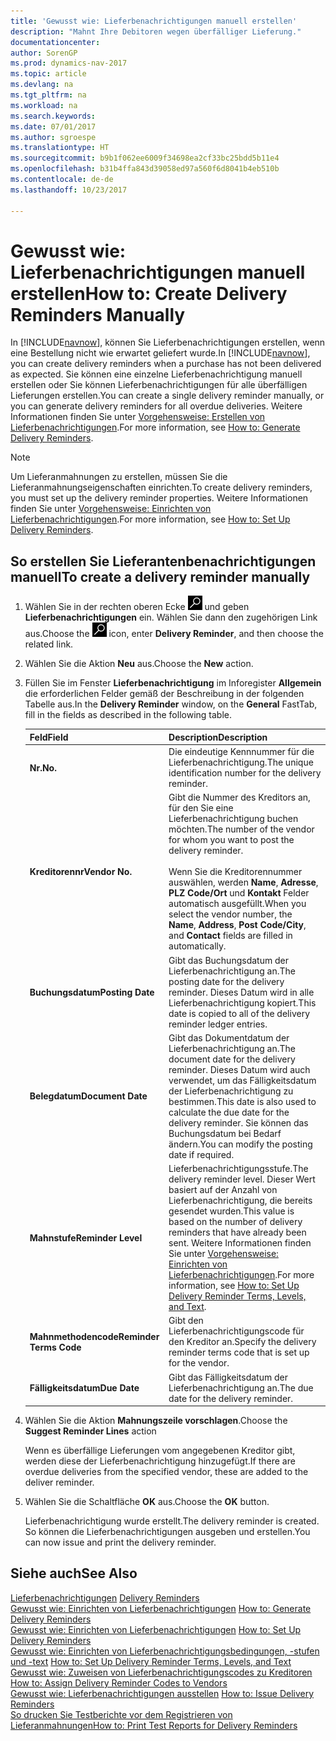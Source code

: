 ```yaml
---
title: 'Gewusst wie: Lieferbenachrichtigungen manuell erstellen'
description: "Mahnt Ihre Debitoren wegen überfälliger Lieferung."
documentationcenter: 
author: SorenGP
ms.prod: dynamics-nav-2017
ms.topic: article
ms.devlang: na
ms.tgt_pltfrm: na
ms.workload: na
ms.search.keywords: 
ms.date: 07/01/2017
ms.author: sgroespe
ms.translationtype: HT
ms.sourcegitcommit: b9b1f062ee6009f34698ea2cf33bc25bdd5b11e4
ms.openlocfilehash: b31b4ffa843d39058ed97a560f6d8041b4eb510b
ms.contentlocale: de-de
ms.lasthandoff: 10/23/2017

---
```

# <a name="how-to-create-delivery-reminders-manually"></a><span data-ttu-id="2abbc-103">Gewusst wie: Lieferbenachrichtigungen manuell erstellen</span><span class="sxs-lookup"><span data-stu-id="2abbc-103">How to: Create Delivery Reminders Manually</span></span>
<span data-ttu-id="2abbc-104">In [!INCLUDE[navnow](../../includes/navnow_md.md)], können Sie Lieferbenachrichtigungen erstellen, wenn eine Bestellung nicht wie erwartet geliefert wurde.</span><span class="sxs-lookup"><span data-stu-id="2abbc-104">In [!INCLUDE[navnow](../../includes/navnow_md.md)], you can create delivery reminders when a purchase has not been delivered as expected.</span></span> <span data-ttu-id="2abbc-105">Sie können eine einzelne Lieferbenachrichtigung manuell erstellen oder Sie können Lieferbenachrichtigungen für alle überfälligen Lieferungen erstellen.</span><span class="sxs-lookup"><span data-stu-id="2abbc-105">You can create a single delivery reminder manually, or you can generate delivery reminders for all overdue deliveries.</span></span> <span data-ttu-id="2abbc-106">Weitere Informationen finden Sie unter [Vorgehensweise: Erstellen von Lieferbenachrichtigungen](how-to-generate-delivery-reminders.md).</span><span class="sxs-lookup"><span data-stu-id="2abbc-106">For more information, see [How to: Generate Delivery Reminders](how-to-generate-delivery-reminders.md).</span></span>

> [!NOTE]
> <span data-ttu-id="2abbc-107">Um Lieferanmahnungen zu erstellen, müssen Sie die Lieferanmahnungseigenschaften einrichten.</span><span class="sxs-lookup"><span data-stu-id="2abbc-107">To create delivery reminders, you must set up the delivery reminder properties.</span></span> <span data-ttu-id="2abbc-108">Weitere Informationen finden Sie unter [Vorgehensweise: Einrichten von Lieferbenachrichtigungen](how-to-set-up-delivery-reminders.md).</span><span class="sxs-lookup"><span data-stu-id="2abbc-108">For more information, see [How to: Set Up Delivery Reminders](how-to-set-up-delivery-reminders.md).</span></span>

## <a name="to-create-a-delivery-reminder-manually"></a><span data-ttu-id="2abbc-109">So erstellen Sie Lieferantenbenachrichtigungen manuell</span><span class="sxs-lookup"><span data-stu-id="2abbc-109">To create a delivery reminder manually</span></span>  

1.  <span data-ttu-id="2abbc-110">Wählen Sie in der rechten oberen Ecke ![Nach Seite oder Bericht suchen](../../media/ui-search/search_small.png "Symbol nach Seite oder Bericht suchen") und geben **Lieferbenachrichtigungen** ein. Wählen Sie dann den zugehörigen Link aus.</span><span class="sxs-lookup"><span data-stu-id="2abbc-110">Choose the ![Search for Page or Report](../../media/ui-search/search_small.png "Search for Page or Report icon") icon, enter **Delivery Reminder**, and then choose the related link.</span></span>  
2.  <span data-ttu-id="2abbc-111">Wählen Sie die Aktion **Neu** aus.</span><span class="sxs-lookup"><span data-stu-id="2abbc-111">Choose the **New** action.</span></span>  
3.  <span data-ttu-id="2abbc-112">Füllen Sie im Fenster **Lieferbenachrichtigung** im Inforegister **Allgemein** die erforderlichen Felder gemäß der Beschreibung in der folgenden Tabelle aus.</span><span class="sxs-lookup"><span data-stu-id="2abbc-112">In the **Delivery Reminder** window, on the **General** FastTab, fill in the fields as described in the following table.</span></span>  

    |<span data-ttu-id="2abbc-113">Feld</span><span class="sxs-lookup"><span data-stu-id="2abbc-113">Field</span></span>|<span data-ttu-id="2abbc-114">Description</span><span class="sxs-lookup"><span data-stu-id="2abbc-114">Description</span></span>|  
    |---------------------------------|---------------------------------------|  
    |<span data-ttu-id="2abbc-115">**Nr.**</span><span class="sxs-lookup"><span data-stu-id="2abbc-115">**No.**</span></span>|<span data-ttu-id="2abbc-116">Die eindeutige Kennnummer für die Lieferbenachrichtigung.</span><span class="sxs-lookup"><span data-stu-id="2abbc-116">The unique identification number for the delivery reminder.</span></span>|  
    |<span data-ttu-id="2abbc-117">**Kreditorennr**</span><span class="sxs-lookup"><span data-stu-id="2abbc-117">**Vendor No.**</span></span>|<span data-ttu-id="2abbc-118">Gibt die Nummer des Kreditors an, für den Sie eine Lieferbenachrichtigung buchen möchten.</span><span class="sxs-lookup"><span data-stu-id="2abbc-118">The number of the vendor for whom you want to post the delivery reminder.</span></span><br /><br /> <span data-ttu-id="2abbc-119">Wenn Sie die Kreditorennummer auswählen, werden **Name**, **Adresse**, **PLZ Code/Ort** und **Kontakt** Felder automatisch ausgefüllt.</span><span class="sxs-lookup"><span data-stu-id="2abbc-119">When you select the vendor number, the **Name**, **Address**, **Post Code/City**, and **Contact** fields are filled in automatically.</span></span>|  
    |<span data-ttu-id="2abbc-120">**Buchungsdatum**</span><span class="sxs-lookup"><span data-stu-id="2abbc-120">**Posting Date**</span></span>|<span data-ttu-id="2abbc-121">Gibt das Buchungsdatum der Lieferbenachrichtigung an.</span><span class="sxs-lookup"><span data-stu-id="2abbc-121">The posting date for the delivery reminder.</span></span> <span data-ttu-id="2abbc-122">Dieses Datum wird in alle Lieferbenachrichtigung kopiert.</span><span class="sxs-lookup"><span data-stu-id="2abbc-122">This date is copied to all of the delivery reminder ledger entries.</span></span>|  
    |<span data-ttu-id="2abbc-123">**Belegdatum**</span><span class="sxs-lookup"><span data-stu-id="2abbc-123">**Document Date**</span></span>|<span data-ttu-id="2abbc-124">Gibt das Dokumentdatum der Lieferbenachrichtigung an.</span><span class="sxs-lookup"><span data-stu-id="2abbc-124">The document date for the delivery reminder.</span></span> <span data-ttu-id="2abbc-125">Dieses Datum wird auch verwendet, um das Fälligkeitsdatum der Lieferbenachrichtigung zu bestimmen.</span><span class="sxs-lookup"><span data-stu-id="2abbc-125">This date is also used to calculate the due date for the delivery reminder.</span></span> <span data-ttu-id="2abbc-126">Sie können das Buchungsdatum bei Bedarf ändern.</span><span class="sxs-lookup"><span data-stu-id="2abbc-126">You can modify the posting date if required.</span></span>|  
    |<span data-ttu-id="2abbc-127">**Mahnstufe**</span><span class="sxs-lookup"><span data-stu-id="2abbc-127">**Reminder Level**</span></span>|<span data-ttu-id="2abbc-128">Lieferbenachrichtigungsstufe.</span><span class="sxs-lookup"><span data-stu-id="2abbc-128">The delivery reminder level.</span></span> <span data-ttu-id="2abbc-129">Dieser Wert basiert auf der Anzahl von Lieferbenachrichtigung, die bereits gesendet wurden.</span><span class="sxs-lookup"><span data-stu-id="2abbc-129">This value is based on the number of delivery reminders that have already been sent.</span></span> <span data-ttu-id="2abbc-130">Weitere Informationen finden Sie unter [Vorgehensweise: Einrichten von Lieferbenachrichtigungen](how-to-set-up-delivery-reminder-terms-levels-and-text.md).</span><span class="sxs-lookup"><span data-stu-id="2abbc-130">For more information, see [How to: Set Up Delivery Reminder Terms, Levels, and Text](how-to-set-up-delivery-reminder-terms-levels-and-text.md).</span></span>|  
    |<span data-ttu-id="2abbc-131">**Mahnmethodencode**</span><span class="sxs-lookup"><span data-stu-id="2abbc-131">**Reminder Terms Code**</span></span>|<span data-ttu-id="2abbc-132">Gibt den Lieferbenachrichtigungscode für den Kreditor an.</span><span class="sxs-lookup"><span data-stu-id="2abbc-132">Specify the delivery reminder terms code that is set up for the vendor.</span></span>|  
    |<span data-ttu-id="2abbc-133">**Fälligkeitsdatum**</span><span class="sxs-lookup"><span data-stu-id="2abbc-133">**Due Date**</span></span>|<span data-ttu-id="2abbc-134">Gibt das Fälligkeitsdatum der Lieferbenachrichtigung an.</span><span class="sxs-lookup"><span data-stu-id="2abbc-134">The due date for the delivery reminder.</span></span>|  

4.  <span data-ttu-id="2abbc-135">Wählen Sie die Aktion **Mahnungszeile vorschlagen**.</span><span class="sxs-lookup"><span data-stu-id="2abbc-135">Choose the **Suggest Reminder Lines** action</span></span>  

    <span data-ttu-id="2abbc-136">Wenn es überfällige Lieferungen vom angegebenen Kreditor gibt, werden diese der Lieferbenachrichtigung hinzugefügt.</span><span class="sxs-lookup"><span data-stu-id="2abbc-136">If there are overdue deliveries from the specified vendor, these are added to the deliver reminder.</span></span>  

5.  <span data-ttu-id="2abbc-137">Wählen Sie die Schaltfläche **OK** aus.</span><span class="sxs-lookup"><span data-stu-id="2abbc-137">Choose the **OK** button.</span></span>  

    <span data-ttu-id="2abbc-138">Lieferbenachrichtigung wurde erstellt.</span><span class="sxs-lookup"><span data-stu-id="2abbc-138">The delivery reminder is created.</span></span> <span data-ttu-id="2abbc-139">So können die Lieferbenachrichtigungen ausgeben und erstellen.</span><span class="sxs-lookup"><span data-stu-id="2abbc-139">You can now issue and print the delivery reminder.</span></span>  

## <a name="see-also"></a><span data-ttu-id="2abbc-140">Siehe auch</span><span class="sxs-lookup"><span data-stu-id="2abbc-140">See Also</span></span>  
 <span data-ttu-id="2abbc-141">[Lieferbenachrichtigungen](delivery-reminders.md) </span><span class="sxs-lookup"><span data-stu-id="2abbc-141">[Delivery Reminders](delivery-reminders.md) </span></span>  
 <span data-ttu-id="2abbc-142">[Gewusst wie: Einrichten von Lieferbenachrichtigungen](how-to-generate-delivery-reminders.md) </span><span class="sxs-lookup"><span data-stu-id="2abbc-142">[How to: Generate Delivery Reminders](how-to-generate-delivery-reminders.md) </span></span>  
 <span data-ttu-id="2abbc-143">[Gewusst wie: Einrichten von Lieferbenachrichtigungen](how-to-set-up-delivery-reminders.md) </span><span class="sxs-lookup"><span data-stu-id="2abbc-143">[How to: Set Up Delivery Reminders](how-to-set-up-delivery-reminders.md) </span></span>  
 <span data-ttu-id="2abbc-144">[Gewusst wie: Einrichten von Lieferbenachrichtigungsbedingungen, -stufen und -text](how-to-set-up-delivery-reminder-terms-levels-and-text.md) </span><span class="sxs-lookup"><span data-stu-id="2abbc-144">[How to: Set Up Delivery Reminder Terms, Levels, and Text](how-to-set-up-delivery-reminder-terms-levels-and-text.md) </span></span>  
 <span data-ttu-id="2abbc-145">[Gewusst wie: Zuweisen von Lieferbenachrichtigungscodes zu Kreditoren](how-to-assign-delivery-reminder-codes-to-vendors.md) </span><span class="sxs-lookup"><span data-stu-id="2abbc-145">[How to: Assign Delivery Reminder Codes to Vendors](how-to-assign-delivery-reminder-codes-to-vendors.md) </span></span>  
 <span data-ttu-id="2abbc-146">[Gewusst wie: Lieferbenachrichtigungen ausstellen](how-to-issue-delivery-reminders.md) </span><span class="sxs-lookup"><span data-stu-id="2abbc-146">[How to: Issue Delivery Reminders](how-to-issue-delivery-reminders.md) </span></span>  
 [<span data-ttu-id="2abbc-147">So drucken Sie Testberichte vor dem Registrieren von Lieferanmahnungen</span><span class="sxs-lookup"><span data-stu-id="2abbc-147">How to: Print Test Reports for Delivery Reminders</span></span>](how-to-print-test-reports-for-delivery-reminders.md)

